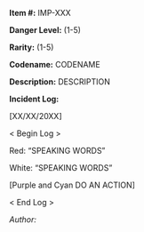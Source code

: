 **Item #:** 
IMP-XXX

**Danger Level:** (1-5)

**Rarity:** (1-5)

**Codename:** 
CODENAME

**Description:** 
DESCRIPTION

**Incident Log:**

[XX/XX/20XX]

< Begin Log >

Red: “SPEAKING WORDS”

White: “SPEAKING WORDS”

[Purple and Cyan DO AN ACTION]

< End Log >

*Author:*